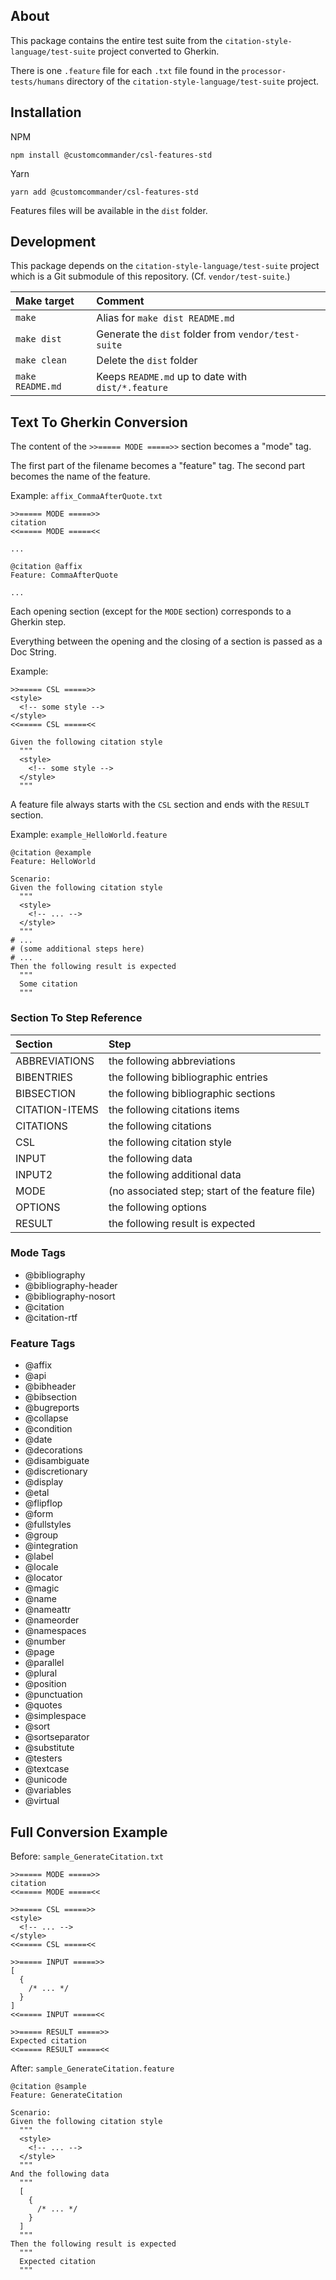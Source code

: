 ## About

This package contains the entire test suite from the `citation-style-language/test-suite` project converted to Gherkin.

There is one `.feature` file for each `.txt` file found in the `processor-tests/humans`
directory of the `citation-style-language/test-suite` project.

## Installation

NPM

`npm install @customcommander/csl-features-std`

Yarn

`yarn add @customcommander/csl-features-std`

Features files will be available in the `dist` folder.

## Development

This package depends on the `citation-style-language/test-suite` project which is a Git submodule of this repository. (Cf. `vendor/test-suite`.)

| Make target      | Comment                                             |
|:-----------------|:----------------------------------------------------|
| `make`           | Alias for `make dist README.md`                     |
| `make dist`      | Generate the `dist` folder from `vendor/test-suite` |
| `make clean`     | Delete the `dist` folder                            |
| `make README.md` | Keeps `README.md` up to date with `dist/*.feature`  |

## Text To Gherkin Conversion

The content of the `>>===== MODE =====>>` section becomes a "mode" tag.

The first part of the filename becomes a "feature" tag. The second part becomes the name of the feature.

Example: `affix_CommaAfterQuote.txt`

```
>>===== MODE =====>>
citation
<<===== MODE =====<<

...
```

```gherkin
@citation @affix
Feature: CommaAfterQuote

...
```

Each opening section (except for the `MODE` section) corresponds to a Gherkin step.

Everything between the opening and the closing of a section is passed as a Doc String.

Example:

```
>>===== CSL =====>>
<style>
  <!-- some style -->
</style>
<<===== CSL =====<<
```

```gherkin
Given the following citation style
  """
  <style>
    <!-- some style -->
  </style>
  """
```

A feature file always starts with the `CSL` section and ends with the `RESULT` section.

Example: `example_HelloWorld.feature`

```gherkin
@citation @example
Feature: HelloWorld

Scenario:
Given the following citation style
  """
  <style>
    <!-- ... -->
  </style>
  """
# ...
# (some additional steps here)
# ...
Then the following result is expected
  """
  Some citation
  """
```

### Section To Step Reference

| Section        | Step                                            |
|:---------------|:------------------------------------------------|
| ABBREVIATIONS  | the following abbreviations                     |
| BIBENTRIES     | the following bibliographic entries             |
| BIBSECTION     | the following bibliographic sections            |
| CITATION-ITEMS | the following citations items                   |
| CITATIONS      | the following citations                         |
| CSL            | the following citation style                    |
| INPUT          | the following data                              |
| INPUT2         | the following additional data                   |
| MODE           | (no associated step; start of the feature file) |
| OPTIONS        | the following options                           |
| RESULT         | the following result is expected                |

### Mode Tags

- @bibliography
- @bibliography-header
- @bibliography-nosort
- @citation
- @citation-rtf

### Feature Tags

- @affix
- @api
- @bibheader
- @bibsection
- @bugreports
- @collapse
- @condition
- @date
- @decorations
- @disambiguate
- @discretionary
- @display
- @etal
- @flipflop
- @form
- @fullstyles
- @group
- @integration
- @label
- @locale
- @locator
- @magic
- @name
- @nameattr
- @nameorder
- @namespaces
- @number
- @page
- @parallel
- @plural
- @position
- @punctuation
- @quotes
- @simplespace
- @sort
- @sortseparator
- @substitute
- @testers
- @textcase
- @unicode
- @variables
- @virtual

## Full Conversion Example

Before: `sample_GenerateCitation.txt`

```
>>===== MODE =====>>
citation
<<===== MODE =====<<

>>===== CSL =====>>
<style>
  <!-- ... -->
</style>
<<===== CSL =====<<

>>===== INPUT =====>>
[
  {
    /* ... */
  }
]
<<===== INPUT =====<<

>>===== RESULT =====>>
Expected citation
<<===== RESULT =====<<
```

After: `sample_GenerateCitation.feature`

```gherkin
@citation @sample
Feature: GenerateCitation

Scenario:
Given the following citation style
  """
  <style>
    <!-- ... -->
  </style>
  """
And the following data
  """
  [
    {
      /* ... */
    }
  ]
  """
Then the following result is expected
  """
  Expected citation
  """
```
